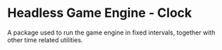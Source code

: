 # Headless Game Engine - Clock

A package used to run the game engine in fixed intervals, together with other time related utilities.
